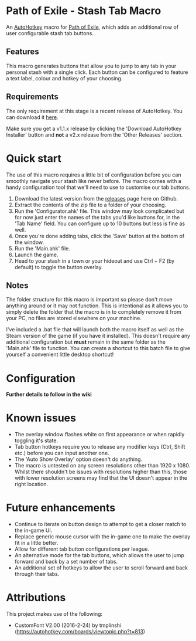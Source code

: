 # Path of Exile - Stash Tab Macro
An [AutoHotkey](https://autohotkey.com/) macro for [Path of Exile](https://www.pathofexile.com/), which adds an additional row of user configurable stash tab buttons.

## Features
This macro generates buttons that allow you to jump to any tab in your personal stash with a single click. Each button can be configured to feature a text label, colour and hotkey of your choosing.

## Requirements
The only requirement at this stage is a recent release of AutoHotkey. You can download it [here](https://autohotkey.com/download/).

Make sure you get a v1.1.x release by clicking the 'Download AutoHotkey Installer' button and **not** a v2.x release from the 'Other Releases' section.

# Quick start
The use of this macro requires a little bit of configuration before you can smoothly navigate your stash like never before. The macro comes with a handy configuration tool that we'll need to use to customise our tab buttons.

1. Download the latest version from the [releases](https://github.com/Fulch36/poe-tab-macro/releases) page here on Github.
2. Extract the contents of the zip file to a folder of your choosing.
3. Run the 'Configurator.ahk' file. This window may look complicated but for now just enter the names of the tabs you'd like buttons for, in the 'Tab Name' field. You can configure up to 10 buttons but less is fine as well.
4. Once you're done adding tabs, click the 'Save' button at the bottom of the window.
5. Run the 'Main.ahk' file.
6. Launch the game.
7. Head to your stash in a town or your hideout and use Ctrl + F2 (by default) to toggle the button overlay.

## Notes
The folder structure for this macro is important so please don't move anything around or it may not function. This is intentional as it allows you to simply delete the folder that the macro is in to completely remove it from your PC, no files are stored elsewhere on your machine.

I've included a .bat file that will launch both the macro itself as well as the Steam version of the game (if you have it installed). This doesn't require any additional configuration but **must** remain in the same folder as the 'Main.ahk' file to function. You can create a shortcut to this batch file to give yourself a convenient little desktop shortcut!

# Configuration
**Further details to follow in the wiki**

# Known issues
* The overlay window flashes white on first appearance or when rapidly toggling it's state.
* Tab button hotkeys require you to release any modifier keys (Ctrl, Shift etc.) before you can input another one.
* The 'Auto Show Overlay' option doesn't do anything.
* The macro is untested on any screen resolutions other than 1920 x 1080. Whilst there shouldn't be issues with resolutions higher than this, those with lower resolution screens may find that the UI doesn't appear in the right location.

# Future enhancements
* Continue to iterate on button design to attempt to get a closer match to the in-game UI.
* Replace generic mouse cursor with the in-game one to make the overlay fit in a little better.
* Allow for different tab button configurations per league.
* An alternative mode for the tab buttons, which allows the user to jump forward and back by a set number of tabs.
* An additional set of hotkeys to allow the user to scroll forward and back through their tabs.

# Attributions
This project makes use of the following:
* CustomFont V2.00 (2016-2-24) by tmplinshi (https://autohotkey.com/boards/viewtopic.php?t=813)

